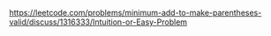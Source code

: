 https://leetcode.com/problems/minimum-add-to-make-parentheses-valid/discuss/1316333/Intuition-or-Easy-Problem